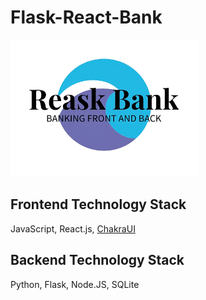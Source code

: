 # Flask-React-Bank
<img src="client\public\static\images\reask-bank-final.png" width="300">

## Frontend Technology Stack
JavaScript, React.js, [ChakraUI](https://chakra-ui.com/)

## Backend Technology Stack
Python, Flask, Node.JS, SQLite